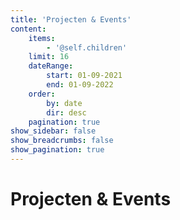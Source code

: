 ```yaml
---
title: 'Projecten & Events'
content:
    items:
        - '@self.children'
    limit: 16
    dateRange:
        start: 01-09-2021
        end: 01-09-2022
    order:
        by: date
        dir: desc
    pagination: true
show_sidebar: false
show_breadcrumbs: false
show_pagination: true
---
```


# Projecten & Events
